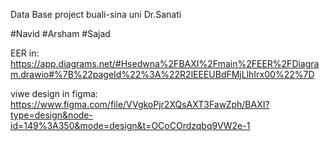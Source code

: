Data Base project
buali-sina uni
Dr.Sanati

#Navid
#Arsham
#Sajad

EER in:
https://app.diagrams.net/#Hsedwna%2FBAXI%2Fmain%2FEER%2FDiagram.drawio#%7B%22pageId%22%3A%22R2lEEEUBdFMjLlhIrx00%22%7D





viwe design in figma:
https://www.figma.com/file/VVgkoPjr2XQsAXT3FawZph/BAXI?type=design&node-id=149%3A350&mode=design&t=OCoCOrdzqbq9VW2e-1 
